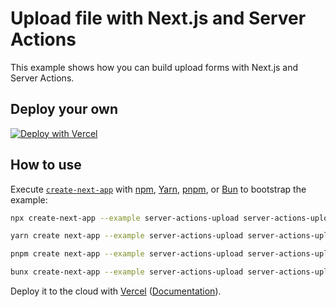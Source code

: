 # Upload file with Next.js and Server Actions

This example shows how you can build upload forms with Next.js and Server Actions.

## Deploy your own

[![Deploy with Vercel](https://vercel.com/button)](https://vercel.com/new/clone?repository-url=https://github.com/vercel/next.js/tree/canary/examples/server-actions-upload&project-name=server-actions-upload&repository-name=server-actions-upload)

## How to use

Execute [`create-next-app`](https://github.com/vercel/next.js/tree/canary/packages/create-next-app) with [npm](https://docs.npmjs.com/cli/init), [Yarn](https://yarnpkg.com/lang/en/docs/cli/create/), [pnpm](https://pnpm.io), or [Bun](https://bun.sh/docs/cli/bunx) to bootstrap the example:

```bash
npx create-next-app --example server-actions-upload server-actions-upload-app
```

```bash
yarn create next-app --example server-actions-upload server-actions-upload-app
```

```bash
pnpm create next-app --example server-actions-upload server-actions-upload-app
```

```bash
bunx create-next-app --example server-actions-upload server-actions-upload-app
```

Deploy it to the cloud with [Vercel](https://vercel.com/new?utm_source=github&utm_medium=readme&utm_campaign=next-example) ([Documentation](https://nextjs.org/docs/deployment)).
